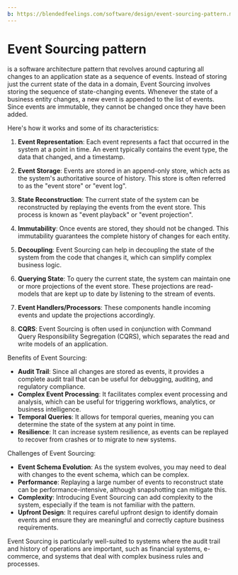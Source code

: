 ```yaml
---
b: https://blendedfeelings.com/software/design/event-sourcing-pattern.md
---
```


# Event Sourcing pattern
is a software architecture pattern that revolves around capturing all changes to an application state as a sequence of events. Instead of storing just the current state of the data in a domain, Event Sourcing involves storing the sequence of state-changing events. Whenever the state of a business entity changes, a new event is appended to the list of events. Since events are immutable, they cannot be changed once they have been added.

Here's how it works and some of its characteristics:

1. **Event Representation**: Each event represents a fact that occurred in the system at a point in time. An event typically contains the event type, the data that changed, and a timestamp.

2. **Event Storage**: Events are stored in an append-only store, which acts as the system's authoritative source of history. This store is often referred to as the "event store" or "event log".

3. **State Reconstruction**: The current state of the system can be reconstructed by replaying the events from the event store. This process is known as "event playback" or "event projection".

4. **Immutability**: Once events are stored, they should not be changed. This immutability guarantees the complete history of changes for each entity.

5. **Decoupling**: Event Sourcing can help in decoupling the state of the system from the code that changes it, which can simplify complex business logic.

6. **Querying State**: To query the current state, the system can maintain one or more projections of the event store. These projections are read-models that are kept up to date by listening to the stream of events.

7. **Event Handlers/Processors**: These components handle incoming events and update the projections accordingly.

8. **CQRS**: Event Sourcing is often used in conjunction with Command Query Responsibility Segregation (CQRS), which separates the read and write models of an application.

Benefits of Event Sourcing:
- **Audit Trail**: Since all changes are stored as events, it provides a complete audit trail that can be useful for debugging, auditing, and regulatory compliance.
- **Complex Event Processing**: It facilitates complex event processing and analysis, which can be useful for triggering workflows, analytics, or business intelligence.
- **Temporal Queries**: It allows for temporal queries, meaning you can determine the state of the system at any point in time.
- **Resilience**: It can increase system resilience, as events can be replayed to recover from crashes or to migrate to new systems.

Challenges of Event Sourcing:
- **Event Schema Evolution**: As the system evolves, you may need to deal with changes to the event schema, which can be complex.
- **Performance**: Replaying a large number of events to reconstruct state can be performance-intensive, although snapshotting can mitigate this.
- **Complexity**: Introducing Event Sourcing can add complexity to the system, especially if the team is not familiar with the pattern.
- **Upfront Design**: It requires careful upfront design to identify domain events and ensure they are meaningful and correctly capture business requirements.

Event Sourcing is particularly well-suited to systems where the audit trail and history of operations are important, such as financial systems, e-commerce, and systems that deal with complex business rules and processes.